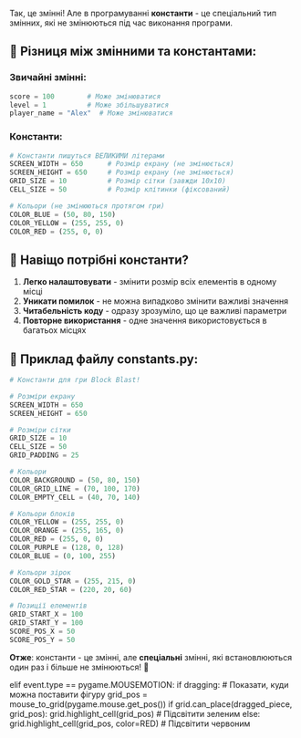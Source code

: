 Так, це змінні! Але в програмуванні **константи** - це спеціальний тип змінних, які не змінюються під час виконання програми.

## 📝 **Різниця між змінними та константами:**

### Звичайні змінні:
````python
score = 100        # Може змінюватися
level = 1          # Може збільшуватися
player_name = "Alex"  # Може змінюватися
````

### Константи:
````python
# Константи пишуться ВЕЛИКИМИ літерами
SCREEN_WIDTH = 650      # Розмір екрану (не змінюється)
SCREEN_HEIGHT = 650     # Розмір екрану (не змінюється)
GRID_SIZE = 10          # Розмір сітки (завжди 10x10)
CELL_SIZE = 50          # Розмір клітинки (фіксований)

# Кольори (не змінюються протягом гри)
COLOR_BLUE = (50, 80, 150)
COLOR_YELLOW = (255, 255, 0)
COLOR_RED = (255, 0, 0)
````

## 🎯 **Навіщо потрібні константи?**

1. **Легко налаштовувати** - змінити розмір всіх елементів в одному місці
2. **Уникати помилок** - не можна випадково змінити важливі значення
3. **Читабельність коду** - одразу зрозуміло, що це важливі параметри
4. **Повторне використання** - одне значення використовується в багатьох місцях

## 📁 **Приклад файлу constants.py:**

````python
# Константи для гри Block Blast!

# Розміри екрану
SCREEN_WIDTH = 650
SCREEN_HEIGHT = 650

# Розміри сітки
GRID_SIZE = 10
CELL_SIZE = 50
GRID_PADDING = 25

# Кольори
COLOR_BACKGROUND = (50, 80, 150)
COLOR_GRID_LINE = (70, 100, 170)
COLOR_EMPTY_CELL = (40, 70, 140)

# Кольори блоків
COLOR_YELLOW = (255, 255, 0)
COLOR_ORANGE = (255, 165, 0)
COLOR_RED = (255, 0, 0)
COLOR_PURPLE = (128, 0, 128)
COLOR_BLUE = (0, 100, 255)

# Кольори зірок
COLOR_GOLD_STAR = (255, 215, 0)
COLOR_RED_STAR = (220, 20, 60)

# Позиції елементів
GRID_START_X = 100
GRID_START_Y = 100
SCORE_POS_X = 50
SCORE_POS_Y = 50
````

**Отже**: константи - це змінні, але **спеціальні** змінні, які встановлюються один раз і більше не змінюються! 🎯






elif event.type == pygame.MOUSEMOTION:
    if dragging:
        # Показати, куди можна поставити фігуру
        grid_pos = mouse_to_grid(pygame.mouse.get_pos())
        if grid.can_place(dragged_piece, grid_pos):
            grid.highlight_cell(grid_pos)  # Підсвітити зеленим
        else:
            grid.highlight_cell(grid_pos, color=RED)  # Підсвітити червоним